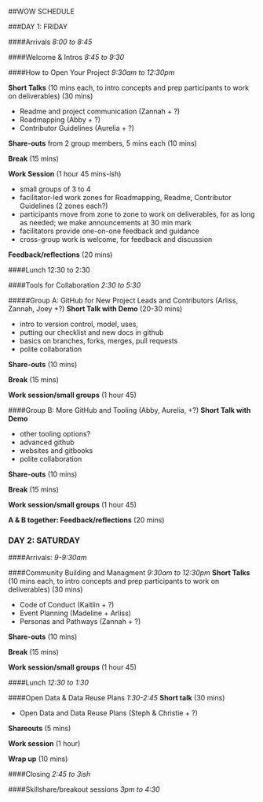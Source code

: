 ##WOW SCHEDULE

###DAY 1: FRIDAY 

####Arrivals
*8:00 to 8:45*

####Welcome & Intros
*8:45 to 9:30*

####How to Open Your Project
*9:30am  to 12:30pm*

**Short Talks** (10 mins each, to intro concepts and prep participants to work on deliverables)  (30 mins)

* Readme and project communication (Zannah + ?)
* Roadmapping (Abby + ?)
* Contributor Guidelines (Aurelia + ?)

**Share-outs** from 2 group members, 5 mins each (10 mins)

**Break** (15 mins)

**Work Session** (1 hour 45 mins-ish)

* small groups of 3 to 4
* facilitator-led work zones for Roadmapping, Readme, Contributor Guidelines (2 zones each?)
* participants move from zone to zone to work on deliverables, for as long as needed; we make announcements at 30 min mark
*  facilitators provide one-on-one feedback and guidance
*  cross-group work is welcome, for feedback and discussion

**Feedback/reflections** (20 mins)


####Lunch 12:30 to 2:30

####Tools for Collaboration
*2:30 to 5:30*

#####Group A: GitHub for New Project Leads and Contributors (Arliss, Zannah, Joey +?)
**Short Talk with Demo** (20-30 mins)

* intro to version control, model, uses,
* putting our checklist and new docs in github
* basics on branches, forks, merges, pull requests 
* polite collaboration 

**Share-outs** (10 mins)

**Break** (15 mins)

**Work session/small groups** (1 hour 45)

####Group B: More GitHub and Tooling (Abby, Aurelia, +?)
**Short Talk with Demo**

* other tooling options?
* advanced github
* websites and gitbooks
* polite collaboration

**Share-outs** (10 mins)

**Break** (15 mins)

**Work session/small groups** (1 hour 45)

**A & B together: Feedback/reflections** (20 mins)


### DAY 2: SATURDAY

####Arrivals: 
*9-9:30am*


####Community Building and Managment
*9:30am to 12:30pm* 
**Short Talks** (10 mins each, to intro concepts and prep participants to work on deliverables)  (30 mins)

 * Code of Conduct (Kaitlin + ?)
 * Event Planning (Madeline + Arliss)
 * Personas and Pathways (Zannah + ?)

**Share-outs** (10 mins)

**Break** (15 mins)

**Work session/small groups** (1 hour 45)

####Lunch 
*12:30 to 1:30*
 
####Open Data & Data Reuse Plans 
*1:30-2:45*
**Short talk** (30 mins)

* Open Data and Data Reuse Plans (Steph & Christie + ?)

**Shareouts** (5 mins)

**Work session** (1 hour)

**Wrap up** (10 mins)


####Closing 
*2:45 to 3ish*


####Skillshare/breakout sessions
*3pm to 4:30* 
